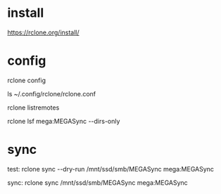 # install

https://rclone.org/install/

# config

rclone config

ls ~/.config/rclone/rclone.conf

rclone listremotes

rclone lsf mega:MEGASync --dirs-only

# sync

test:
rclone sync --dry-run /mnt/ssd/smb/MEGASync mega:MEGASync

sync:
rclone sync /mnt/ssd/smb/MEGASync mega:MEGASync
